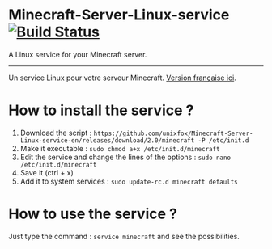 Minecraft-Server-Linux-service [![Build Status](https://travis-ci.org/unixfox/Minecraft-Server-Linux-service.svg?branch=master)](https://travis-ci.org/unixfox/Minecraft-Server-Linux-service)
==============================

A Linux service for your Minecraft server.

-------------------------

Un service Linux pour votre serveur Minecraft. [Version française ici](https://github.com/unixfox/Minecraft-Server-Linux-service).

# How to install the service ?

1. Download the script : `https://github.com/unixfox/Minecraft-Server-Linux-service-en/releases/download/2.0/minecraft -P /etc/init.d`
2. Make it executable : `sudo chmod a+x /etc/init.d/minecraft`
3. Edit the service and change the lines of the options : `sudo nano /etc/init.d/minecraft`
4. Save it (ctrl + x)
5. Add it to system services : `sudo update-rc.d minecraft defaults`

# How to use the service ?

Just type the command : `service minecraft` and see the possibilities.
